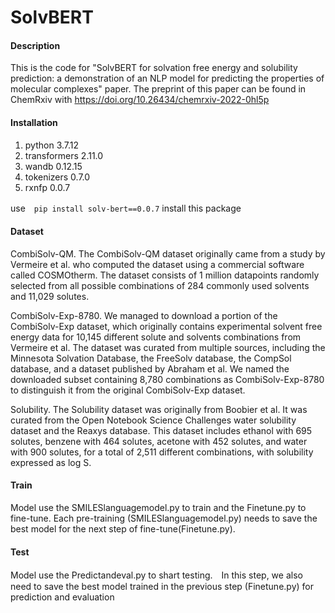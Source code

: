 # SolvBERT

#### Description

This is the code for "SolvBERT for solvation free energy and solubility prediction: a demonstration of an NLP model for predicting the properties of molecular complexes" paper. The preprint of this paper can be found in ChemRxiv with https://doi.org/10.26434/chemrxiv-2022-0hl5p

#### Installation

1.  python 3.7.12
2.  transformers 2.11.0
3.  wandb 0.12.15
4.  tokenizers 0.7.0
5.  rxnfp 0.0.7

use　`pip install solv-bert==0.0.7` install this package

#### Dataset

CombiSolv-QM. The CombiSolv-QM dataset originally came from a study by Vermeire et al. who computed the dataset using a commercial software called COSMOtherm. The dataset consists of 1 million datapoints randomly selected from all possible combinations of 284 commonly used solvents and 11,029 solutes. 

CombiSolv-Exp-8780. We managed to download a portion of the CombiSolv-Exp dataset, which originally contains experimental solvent free energy data for 10,145 different solute and solvents combinations from Vermeire et al. The dataset was curated from multiple sources, including the Minnesota Solvation Database, the FreeSolv database, the CompSol database, and  a dataset published by Abraham et al. We named the downloaded subset containing 8,780 combinations as CombiSolv-Exp-8780 to distinguish it from the original CombiSolv-Exp dataset.

Solubility. The Solubility dataset was originally from Boobier et al. It was curated from the Open Notebook Science Challenges water solubility dataset and the Reaxys database. This dataset includes ethanol with 695 solutes, benzene with 464 solutes, acetone with 452 solutes, and water with 900 solutes, for a total of 2,511 different combinations, with solubility expressed as log S.

#### Train

Model use the SMILESlanguagemodel.py to train and the Finetune.py to fine-tune. Each pre-training (SMILESlanguagemodel.py) needs to save the best model for the next step of fine-tune(Finetune.py).

#### Test

Model use the Predictandeval.py to shart testing.　In this step, we also need to save the best model trained in the previous step (Finetune.py) for prediction and evaluation


